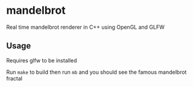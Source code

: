 # mandelbrot

Real time mandelbrot renderer in C++ using OpenGL and GLFW

## Usage

Requires glfw to be installed

Run `make` to build then run `mb` and you should see the famous mandelbrot fractal